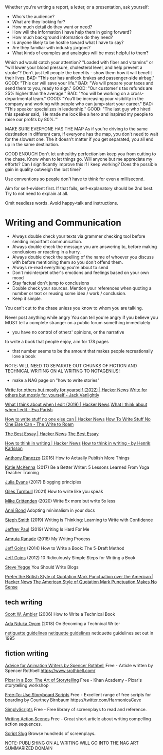 
Whether you're writing a report, a letter, or a presentation, ask yourself:
- Who's the audience?
- What are they looking for?
- How much detail do they want or need?
- How will the information I have help them in going forward?
- How much background information do they need?
- Is anyone likely to be hostile toward what I have to say?
- Are they familiar with industry jargons?
- What kinds of examples and analogies will be most helpful to them?

Which ad would catch your attention? "Loaded with fiber and vitamins" or "will lower your blood pressure, cholesterol level, and help prevent a stroke"?
Don't just tell people the benefits - show them how it will benefit their lives.
BAD: "This car has antilock brakes and passenger-side airbag." GOOD: "This car will save your life."
BAD: "We will prepare your taxes and send them to you, ready to sign." GOOD: "Our customer's tax refunds are 25% higher than the average."
BAD: "You will be working on a cross-departmental team." GOOD: "You'll be increasing your visibility in the company and working with people who can jump-start your career."
BAD: "This speaker specializes in leadership." GOOD: "The last guy who hired this speaker said, 'He made me look like a hero and inspired my people to raise our profits by 80%.'"

MAKE SURE EVERYONE HAS THE MAP
As if you're driving to the same destination in different cars, if everyone has the map, you don't need to wait for the slowest one.
The it doesn't matter if you get separated, you all end up in the same destination.

GOOD ENOUGH
Don't let unhealthy perfectionism keep you from cutting to the chase. Know when to let things go.
Will anyone but me appreciate my efforts?
Can I significantly improve this if I keep working?
Does the possible gain in quality outweigh the lost time?

Use conventions so people don't have to think for even a millisecond.

Aim for self-evident first.
If that fails, self-explanatory should be 2nd best.
Try to not need to explain at all.

Omit needless words. Avoid happy-talk and instructions.

# Writing and Communication
* Always double check your texts via grammer checking tool before sending important communication. 
* Always double check the message you are answering to, before making conclusions or reacting in a hurry.
* Always double check the spelling of the name of whoever you discuss with before mentioning them so you don't offend them. 
* Always re-read everything you're about to send
* Don't misinterpret other's emotions and feelings based on your own mood 
* Stay factual don't jump to conclusions
* Double check your sources. Mention your references when quoting a number or text or reusing some idea / work / conclusion.
* Keep it simple.


You can't cut to the chase unless you know to whom you are talking.

Never post anything while angry
You can tell you're angry if you believe you MUST tell a complete stranger on a public forum something immediately
- you have no control of otherz' opinions, or the narrative

to write a book that people enjoy, aim for 178 pages
- that number seems to be the amount that makes people recreationally love a book


NOTE: WILL NEED TO SEPARATE OUT CHUNKS OF FICTION AND TECHNICAL WRITING ON AL WRITING TO NOTAGENIUS!
- make a NAG page on "how to write stories"


[Write for others but mostly for yourself (2022) | Hacker News](https://news.ycombinator.com/item?id=39700072)
[Write for others but mostly for yourself - Jack Vanlightly](https://jack-vanlightly.com/blog/2022/1/25/write-for-others-but-mostly-for-yourself)

[What I think about when I edit (2019) | Hacker News](https://news.ycombinator.com/item?id=39950760)
[What I think about when I edit - Eva Parish](https://evaparish.com/blog/how-i-edit)

[How to write stuff no one else can | Hacker News](https://news.ycombinator.com/item?id=39319649)
[How To Write Stuff No One Else Can - The Write to Roam](https://thewritetoroam.com/2024/02/how-to-write-stuff-no-one-else-can)

[The Best Essay | Hacker News](https://news.ycombinator.com/item?id=39662615)
[The Best Essay](https://paulgraham.com/best.html)

[How to think in writing | Hacker News](https://news.ycombinator.com/item?id=40892298)
[How to think in writing - by Henrik Karlsson](https://www.henrikkarlsson.xyz/p/writing-to-think)

[Anthony Panozzo](http://www.panozzaj.com/blog/2016/04/03/how-to-actually-publish-more-things/)
(2016) How to Actually Publish More Things

[Katie McKenna](https://www.portent.com/blog/copywriting/better-content-5-lessons-learned-from-yoga-teacher-training.htm)
(2017) Be a Better Writer: 5 Lessons Learned From Yoga Teacher Training

[Julia Evans](https://jvns.ca/blog/2017/03/20/blogging-principles/)
(2017) Blogging principles

[Giles Turnbull](https://gilest.org/2021/how-to-write-like-you-speak/)
(2021) How to write like you speak

[Mike Crittenden](https://critter.blog/2020/10/02/write-5x-more-but-write-5x-less/)
(2020) Write 5x more but write 5x less

[Anni Bond](https://opensource.com/article/17/9/adopting-minimalism-your-docs)
Adopting minimalism in your docs

[Steph Smith](https://blog.stephsmith.io/learning-to-write-with-confidence/)
(2019) Writing is Thinking: Learning to Write with Confidence

[Jeffrey Paul](https://sneak.berlin/20190521/writing-is-hard-for-me/)
(2019) Writing Is Hard For Me

[Amruta Ranade](https://amrutaranade.com/2018/03/07/my-writing-process/)
(2018) My Writing Process

[Jeff Goins](https://goinswriter.com/how-to-write-a-book/)
(2014) How to Write a Book: The 5-Draft Method

[Jeff Goins](https://goinswriter.com/tips-writing-book/)
(2012) 10 Ridiculously Simple Steps for Writing a Book

[Steve Yegge](https://sites.google.com/site/steveyegge2/you-should-write-blogs)
You Should Write Blogs

[Prefer the British Style of Quotation Mark Punctuation over the American | Hacker News](https://news.ycombinator.com/item?id=28536672)
[The American Style of Quotation Mark Punctuation Makes No Sense](https://www.erichgrunewald.com/posts/the-american-style-of-quotation-mark-punctuation-makes-no-sense/)

## tech writing

[Scott W. Ambler](http://www.ambysoft.com/books/bookWriting.html)
(2006) How to Write a Technical Book

[Ada Nduka Oyom](https://dev.to/kolokodess/on-becoming-a-technical-writer-318e)
(2018) On Becoming a Technical Writer

[netiquette guidelines](https://tools.ietf.org/html/rfc1855)
[netiquette guidelines](https://web.archive.org/web/20210102182957/https://tools.ietf.org/html/rfc1855)
netiquette guidelines set out in 1995

## fiction writing

[Advice for Animation Writers by Spencer Rothbell](https://www.srothbell.com/blog/2020/6/24/advice-for-animation-writers)
Free - Article written by Spencer Rothbell https://www.srothbell.com/

[Pixar in a Box: The Art of Storytelling](https://www.khanacademy.org/computing/pixar/storytelling#we-are-all-storytellers)
Free - Khan Academy - Pixar's storytelling workshop

[Free-To-Use Storyboard Scripts](https://birnbaumcc.gumroad.com/)
Free - Excellent range of free scripts for boarding by Courtney Birnbaum https://twitter.com/HarmonicaCave

[SimplyScripts](https://www.simplyscripts.com/)
Free - Free library of screenplays to read and reference.

[Writing Action Scenes](http://kfmonkey.blogspot.com/2005/12/writing-action-scenes.html?m=1)
Free - Great short article about writing compelling action sequences.

[Script Slug](https://www.scriptslug.com/)
Browse hundreds of screenplays.

NOTE: PUBLISHING ON AL WRITING WILL GO INTO THE NAG ART SUMMARIZED DOMAIN
